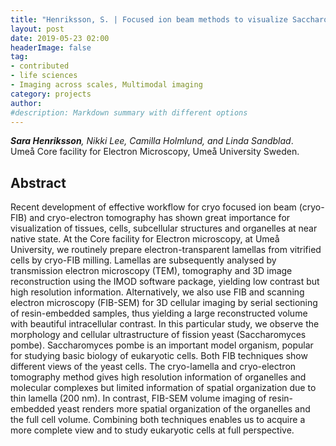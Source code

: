 ```yaml
---
title: "Henriksson, S. | Focused ion beam methods to visualize Saccharomyces pombe"
layout: post
date: 2019-05-23 02:00
headerImage: false
tag:
- contributed
- life sciences
- Imaging across scales, Multimodal imaging
category: projects
author:
#description: Markdown summary with different options
---
```


_**Sara Henriksson**, Nikki Lee, Camilla Holmlund, and Linda Sandblad_.<br/>
Umeå Core facility for Electron Microscopy, Umeå University Sweden.<br/>

## Abstract

Recent development of effective workflow for cryo focused ion beam (cryo-FIB) and cryo-electron tomography has shown great importance for visualization of tissues, cells, subcellular structures and organelles at near native state. At the Core facility for Electron microscopy, at Umeå University, we routinely prepare electron-transparent lamellas from vitrified cells by cryo-FIB milling. Lamellas are subsequently analysed by transmission electron microscopy (TEM), tomography and 3D image reconstruction using the IMOD software package, yielding low contrast but high resolution information. Alternatively, we also use FIB and scanning electron microscopy (FIB-SEM) for 3D cellular imaging by serial sectioning of resin-embedded samples, thus yielding a large reconstructed volume with beautiful intracellular contrast. In this particular study, we observe the morphology and cellular ultrastructure of fission yeast (Saccharomyces pombe). Saccharomyces pombe is an important model organism, popular for studying basic biology of eukaryotic cells. Both FIB techniques show different views of the yeast cells. The cryo-lamella and cryo-electron tomography method gives high resolution information of organelles and molecular complexes but limited information of spatial organization due to thin lamella (200 nm). In contrast, FIB-SEM volume imaging of resin-embedded yeast renders more spatial organization of the organelles and the full cell volume. Combining both techniques enables us to acquire a more complete view and to study eukaryotic cells at full perspective.
